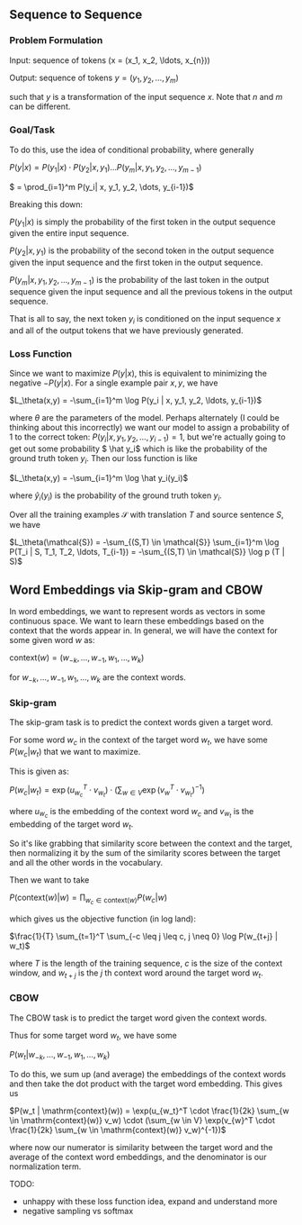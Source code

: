 ## Sequence to Sequence

### Problem Formulation
Input: sequence of tokens \(x = (x_1, x_2, \ldots, x_{n})\)

Output: sequence of tokens $y = (y_1, y_2, \ldots, y_{m})$

such that $y$ is a transformation of the input sequence $x$.
Note that $n$ and $m$ can be different.

### Goal/Task
To do this, use the idea of conditional probability, where generally 

$P(y | x) = P(y_1|x) \cdot P(y_2|x, y_1) \ldots P(y_m|x, y_1, y_2, \dots, y_{m-1})$

$ = \prod_{i=1}^m P(y_i| x, y_1, y_2, \dots, y_{i-1})$

Breaking this down:

$P(y_1 | x)$ is simply the probability of the first token in the output sequence given the entire input sequence.

$P(y_2 | x, y_1)$ is the probability of the second token in the output sequence given the input sequence and the first token in the output sequence.

$P(y_m | x, y_1, y_2, \ldots, y_{m-1})$ is the probability of the last token in the output sequence given the input sequence and all the previous tokens in the output sequence.

That is all to say, the next token $y_i$ is conditioned on the input sequence $x$ and all of the output tokens that we have previously generated.

### Loss Function
Since we want to maximize $P(y|x)$, this is equivalent to minimizing the negative $-P(y|x)$. For a single example pair $x,y$, we have

$L_\theta(x,y) = -\sum_{i=1}^m \log P(y_i | x, y_1, y_2, \ldots, y_{i-1})$

where $\theta$ are the parameters of the model. Perhaps alternately (I could be thinking about this incorrectly) we want our model to assign a probability of 1 to the correct token:
$P(y_i | x, y_1, y_2, \ldots, y_{i-1}) = 1$, but we're actually going to get out some probability $ \hat y_i$ which is like the probability of the ground truth token $y_i$.
Then our loss function is like

$L_\theta(x,y) = -\sum_{i=1}^m \log \hat y_i(y_i)$

where $\hat y_i(y_i)$ is the probability of the ground truth token $y_i$.


Over all the training examples $\mathcal{S}$ with translation $T$ and source sentence $S$, we have

$L_\theta(\mathcal{S}) = -\sum_{(S,T) \in \mathcal{S}} \sum_{i=1}^m \log P(T_i | S, T_1, T_2, \ldots, T_{i-1}) = -\sum_{(S,T) \in \mathcal{S}} \log p (T | S)$

## Word Embeddings via Skip-gram and CBOW

In word embeddings, we want to represent words as vectors in some continuous space. We want to learn these embeddings based on the context that the words appear in. In general, we will have the context for some given word $w$ as:

$\mathrm{context}(w) = (w_{-k}, \ldots, w_{-1}, w_1, \ldots, w_k)$

for $w_{-k}, \ldots, w_{-1}, w_1, \ldots, w_k$ are the context words.

### Skip-gram
The skip-gram task is to predict the context words given a target word. 

For some word $w_c$ in the context of the target word $w_t$, 
we have some $P(w_c | w_t)$ that we want to maximize.

This is given as:

$P(w_c | w_t ) = \exp(u_{w_c}^T \cdot v_{w_t}) \cdot (\sum_{w \in V} \exp(v_{w}^T \cdot v_{w_t})^{-1})$

where $u_{w_c}$ is the embedding of the context word $w_c$ and $v_{w_t}$ is the embedding of the target word $w_t$. 

So it's like grabbing that similarity score between the context and the target, then normalizing it by the sum of the similarity scores between the target and all the other words in the vocabulary.

Then we want to take

$P(\mathrm{context}(w) | w) = \prod_{w_c \in \mathrm{context}(w)} P(w_c | w)$

which gives us the objective function (in log land):

$\frac{1}{T} \sum_{t=1}^T \sum_{-c \leq j \leq c, j \neq 0} \log P(w_{t+j} | w_t)$

where $T$ is the length of the training sequence, $c$ is the size of the context window, and $w_{t+j}$ is the $j$ th context word around the target word $w_t$.




### CBOW
The CBOW task is to predict the target word given the context words.

Thus for some target word $w_t$, we have some 

$P(w_t | w_{-k}, \ldots, w_{-1}, w_1, \ldots, w_k)$

To do this, we sum up (and average) the embeddings of the context words and then take the dot product with the target word embedding. This gives us 

$P(w_t | \mathrm{context}(w)) = \exp(u_{w_t}^T \cdot \frac{1}{2k} \sum_{w \in \mathrm{context}(w)} v_w) \cdot (\sum_{w \in V} \exp(v_{w}^T \cdot \frac{1}{2k} \sum_{w \in \mathrm{context}(w)} v_w)^{-1})$

where now our numerator is similarity between the target word and the average of the context word embeddings, and the denominator is our normalization term.


TODO: 
- unhappy with these loss function idea, expand and understand more
- negative sampling vs softmax
